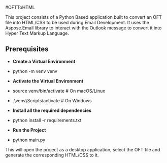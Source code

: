 #OFTToHTML

This project consists of a Python Based application built to convert an OFT file into HTML/CSS to be used during Email Development.
It uses the Aspose.Email library to interact with the Outlook message to convert it into Hyper Text Markup Language.

## Prerequisites

- **Create a Virtual Environment**
- python -m venv venv

- **Activate the Virtual Environment**
- source venv/bin/activate  # On macOS/Linux
- .\venv\Scripts\activate   # On Windows

- **Install all the required dependencies**
- python install -r requirements.txt

- **Run the Project**
- python main.py

This will open the project as a desktop application, select the OFT file and generate the corresponding HTML/CSS to it.

